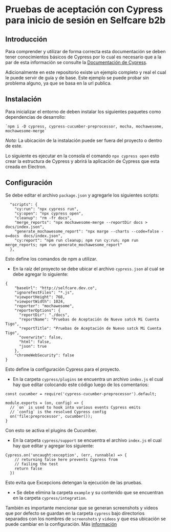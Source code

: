 # Pruebas de aceptación con Cypress para inicio de sesión en Selfcare b2b

## Introducción

Para comprender y utilizar de forma correcta esta documentación se deben tener conocimientos básicos de Cypress por lo cual es necesario que a la par de esta información se consulte la [Documentación de Cypress](https://docs.cypress.io/).


Adicionalmente en este repositorio existe un ejemplo completo y real el cual le puede servir de guía y de base. Este ejemplo se puede probar sin problema alguno, ya que se basa en la url publica.


## Instalación

Para inicializar el entorno de deben instalar los siguientes paquetes como dependencias de desarrollo:

    `npm i -D cypress, cypress-cucumber-preprocessor, mocha, mochawesome, mochawesome-merge`

*Nota:* La ubicación de la instalación puede ser fuera del proyecto o dentro de este.


Lo siguiente es ejecutar en la consola el comando `npx cypress open` esto crear la estructura de Cypress y abrirá la aplicación de Cypress que esta creada en Electron.

## Configuración

Se debe editar el archivo `package.json` y agregarle los siguientes scripts:

```
  "scripts": {
    "cy:run": "npx cypress run",
    "cy:open": "npx cypress open",
    "cleanup": "rm -fr docs",
    "merge_reports": "npx mochawesome-merge --reportDir docs > docs/index.json",
    "generate_mochawesome_report": "npx marge --charts --code=false -o=docs  docs/index.json",
    "cy:report": "npm run cleanup; npm run cy:run; npm run merge_reports; npm run generate_mochawesome_report"
  },
```
Esto define los comandos de npm a utilizar.

* En la raíz del proyecto se debe ubicar el archivo `cypress.json` al cual se debe agregar lo siguiente:

```
{
    "baseUrl": "http://selfcare.dev.co",
    "ignoreTestFiles": "*.js",
    "viewportHeight": 768,
    "viewportWidth": 1024,
    "reporter": "mochawesome",
    "reporterOptions": {
      "reportDir": "./docs",
      "reportName": "Pruebas de Aceptación de Nuevo satck Mi Cuenta Tigo",
      "reportTitle": "Pruebas de Aceptación de Nuevo satck Mi Cuenta Tigo",
      "overwrite": false,
      "html": false,
      "json": true
    },
    "chromeWebSecurity": false
}
```

Esto define la configuración Cypress para el proyecto.

* En la carpeta `cypress/plugins` se encuentra un archivo `index.js` el cual hay que editar colocando este código luego de los comentarios:

```
const cucumber = require('cypress-cucumber-preprocessor').default;

module.exports = (on, config) => {
  // `on` is used to hook into various events Cypress emits
  // `config` is the resolved Cypress config
  on('file:preprocessor', cucumber());
}
```

Con esto se activa el plugins de Cucumber.

* En la carpeta `cypress/support` se encuentra el archivo `index.js` el cual hay que editar y agregar los siguiente:

```
Cypress.on('uncaught:exception', (err, runnable) => {
    // returning false here prevents Cypress from
    // failing the test
    return false
  })
```
Esto evita que Excepcions detengan la ejecución de las pruebas.

* •	Se debe elimina la carpeta `example` y su contenido que se encuentran en la carpeta `cypress/integration`.

También es importante mencionar que se generan screenshots y videos que por defecto se guardan en la carpeta `cypress` bajo directorios separados con los nombres de `screenshots` y `videos` y que esa ubicación se puede cambiar en la configuración. Más [información](https://docs.cypress.io/guides/guides/screenshots-and-videos.html#Screenshots)
